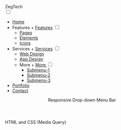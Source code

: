 <!DOCTYPE html>
<!-- Created By Zegham -->
<html lang="en" dir="ltr">
  <head>
    <meta charset="utf-8">
    <title>Responsive Drop-down Menu Bar</title>
    <link rel="stylesheet" href="style.css">
    <script src="https://code.jquery.com/jquery-3.5.0.js"></script>
    <script src="https://kit.fontawesome.com/a076d05399.js"></script>
    <meta name="viewport" content="width=device-width, initial-scale=1.0">
  </head>
  <body>
    <nav>
      <div class="logo">
ZegTech</div>
<label for="btn" class="icon">
        <span class="fa fa-bars"></span>
      </label>
      <input type="checkbox" id="btn">
      <ul>
<li><a href="#">Home</a></li>
<li>
          <label for="btn-1" class="show">Features +</label>
          <a href="#">Features</a>
          <input type="checkbox" id="btn-1">
          <ul>
<li><a href="#">Pages</a></li>
<li><a href="#">Elements</a></li>
<li><a href="#">Icons</a></li>
</ul>
</li>
<li>
          <label for="btn-2" class="show">Services +</label>
          <a href="#">Services</a>
          <input type="checkbox" id="btn-2">
          <ul>
<li><a href="#">Web Design</a></li>
<li><a href="#">App Design</a></li>
<li>
              <label for="btn-3" class="show">More +</label>
              <a href="#">More <span class="fa fa-plus"></span></a>
              <input type="checkbox" id="btn-3">
              <ul>
<li><a href="#">Submenu-1</a></li>
<li><a href="#">Submenu-2</a></li>
<li><a href="#">Submenu-3</a></li>
</ul>
</li>
</ul>
</li>
<li><a href="#">Portfolio</a></li>
<li><a href="#">Contact</a></li>
</ul>
</nav>
    <div class="content">
      <header>Responsive Drop-down Menu Bar</header>
      <p>
HTML and CSS (Media Query)</p>
</div>
<script>
      $('.icon').click(function(){
        $('span').toggleClass("cancel");
      });
    </script>

  </body>
</html>

